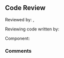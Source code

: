 ## Code Review

Reviewed by: <Yuechen Liu>, <u7227895>

Reviewing code written by: <Zane Gates> <u7334218>

Component: <the component being reviewed>

### Comments 

<write your comments here>


